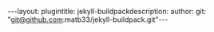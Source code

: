 ---layout: plugintitle: jekyll-buildpackdescription: author: git: "git@github.com:matb33/jekyll-buildpack.git"---